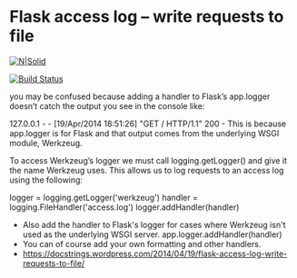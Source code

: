 # Flask access log – write requests to file

[![N|Solid](https://cldup.com/dTxpPi9lDf.thumb.png)](https://nodesource.com/products/nsolid)

[![Build Status](https://travis-ci.org/joemccann/dillinger.svg?branch=master)](https://travis-ci.org/joemccann/dillinger)

you may be confused because adding a handler to Flask’s app.logger doesn’t catch the output you see in the console like:

127.0.0.1 - - [19/Apr/2014 18:51:26] "GET / HTTP/1.1" 200 -
This is because app.logger is for Flask and that output comes from the underlying WSGI module, Werkzeug.

To access Werkzeug’s logger we must call logging.getLogger() and give it the name Werkzeug uses. This allows us to log requests to an access log using the following:

logger = logging.getLogger('werkzeug')
handler = logging.FileHandler('access.log')
logger.addHandler(handler)

- Also add the handler to Flask's logger for cases
where Werkzeug isn't used as the underlying WSGI server.
app.logger.addHandler(handler)
- You can of course add your own formatting and other handlers.
- https://docstrings.wordpress.com/2014/04/19/flask-access-log-write-requests-to-file/